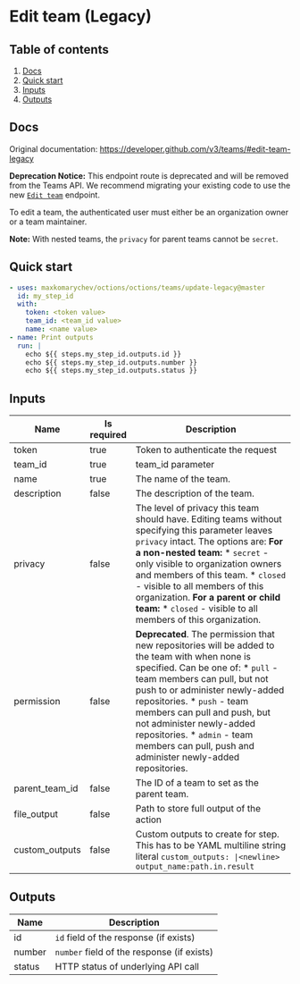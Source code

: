 # Edit team (Legacy)

## Table of contents

1. [Docs](#docs)
1. [Quick start](#quick-start)
1. [Inputs](#inputs)
1. [Outputs](#outputs)

<a name="quick-start" ></a>
## Docs

Original documentation: https://developer.github.com/v3/teams/#edit-team-legacy

**Deprecation Notice:** This endpoint route is deprecated and will be removed from the Teams API. We recommend migrating your existing code to use the new [`Edit team`](https://developer.github.com/v3/teams/#edit-team) endpoint.

To edit a team, the authenticated user must either be an organization owner or a team maintainer.

**Note:** With nested teams, the `privacy` for parent teams cannot be `secret`.


<a name="quick start" ></a>
## Quick start

```yaml
- uses: maxkomarychev/octions/octions/teams/update-legacy@master
  id: my_step_id
  with:
    token: <token value>
    team_id: <team_id value>
    name: <name value>
- name: Print outputs
  run: |
    echo ${{ steps.my_step_id.outputs.id }}
    echo ${{ steps.my_step_id.outputs.number }}
    echo ${{ steps.my_step_id.outputs.status }}
```


<a name="inputs" ></a>
## Inputs

| Name | Is required | Description |
|---|---|---|
|token|true|Token to authenticate the request
|team_id|true|team_id parameter
|name|true|The name of the team.
|description|false|The description of the team.
|privacy|false|The level of privacy this team should have. Editing teams without specifying this parameter leaves `privacy` intact. The options are:   **For a non-nested team:**   \* `secret` - only visible to organization owners and members of this team.   \* `closed` - visible to all members of this organization.   **For a parent or child team:**   \* `closed` - visible to all members of this organization.
|permission|false|**Deprecated**. The permission that new repositories will be added to the team with when none is specified. Can be one of:   \* `pull` - team members can pull, but not push to or administer newly-added repositories.   \* `push` - team members can pull and push, but not administer newly-added repositories.   \* `admin` - team members can pull, push and administer newly-added repositories.
|parent_team_id|false|The ID of a team to set as the parent team.
|file_output|false|Path to store full output of the action
|custom_outputs|false|Custom outputs to create for step. This has to be YAML multiline string literal `custom_outputs: \|<newline> output_name:path.in.result`

<a name="outputs" ></a>
## Outputs

| Name | Description |
|---|---|
|id|`id` field of the response (if exists)|
|number|`number` field of the response (if exists)|
|status|HTTP status of underlying API call|


